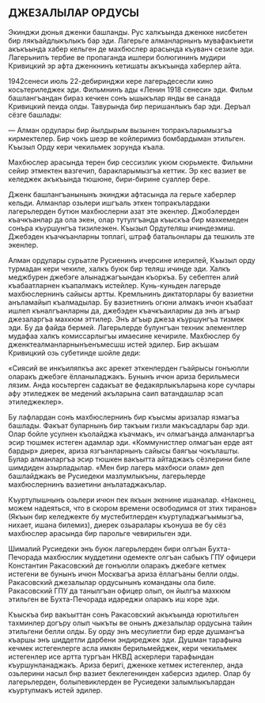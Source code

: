 ## ДЖЕЗАЛЫЛАР ОРДУСЫ

Экинджи дюнья дженки башланды.
Рус халкъында дженкке нисбетен бир лякъайдлыкълыкъ бар эди.
Лагерьге алманларнынъ мувафакъиети акъкъында хабер кельген де махбюслер арасында къуванч сезиле эди.
Лагерьнипъ тербие ве пропаганда ишлери болюгининъ мудири Кривицкий эр афта дженкнинъ кетишаты акъкъында хаберлер айта.

1942сенеси июль 22-дебиринджи кере лагерьдесесли кино косьтериледжек эди.
Фильмнинъ ады «Ленин 1918 сенеси» эди.
Фильм башлангъандан бираз кечкен сонъ ышыкълар янды ве санада Кривицкий пеида олды.
Тавурында бир перишанлыкъ бар эди.
Деръал сёзге башлады:

— Алман ордулары бир йылдырым вызынен топракъларымызгъа кирмектелер.
Бир чокъ шеэр ве койлеримиз бомбардыман этильген.
Къызыл Орду кери чекильмек зорунда къала.

Махбюслер арасында терен бир сессизлик укюм сюрьмекте.
Фильмни сейир этмектен вазгечип, баракларымызгъа кеттик.
Эр кес вазиет ве келеджек акъкъында тюшюне, бири-бирине суаллер бере.

Дженк башлангъанынынъ экинджи афтасында ла герьге хаберлер кельди.
Алманлар озьлери ишгъаль эткен топракълардаки лагерьлерден бутюн махбюслерни азат эте экенлер.
Джобэлерден къачкъанлар да ола экен, олар тутулгъанда къыскъа бир махкемеден сонъра къуршунгъа тизилеэкен.
Къызыл Ордутеляш ичиндеэмиш.
Джебэден къачкъанларны топлагі, штраф батальонлары да тешкиль зте экенлер.

Алман ордулары сурьатле Русиенинъ ичерсине илерилей, Къызыл орду турмадан кери чекиле, халкъ буюк бир теляш ичинде эди.
Халкъ меджбурен джебэге алынаджагъындан къоркъа.
Бу себептен алий къабаатларнен къапалмакъ истейлер.
Кунь-куньден лагерьде махбюслернинъ сайысы артты.
Кремльнинъ диктаторлары бу вазиетни анъламайып къалмадылар.
Бу вазиетнинъ огюни алмакъ ичюн къабаат ишлеп къналгъанларны да, джебэден къачкъаилариы да энъ агъыр джезаларгъа махкюм эттилер.
Энъ агъыр джеза къуршунгъа тизмек эди.
Бу да файда бермей.
Лагерьлерде булунгъан техник элементлер мудафаа халкъ комиссарлыгъы имаесине кечириле.
Махбюслер бу дженктеалманларнынъенъмесшш истей эдилер.
Бир акъшам Кривицкий озь субетинде шойле деди:

«Сиясий ве инкъиляпкъа акс арекет эткенлерден гъайрысы гонъюлли оларакъ джебэге ёлланыладжакъ.
Бунынъ ичюн ариза берильмеси лязим.
Анда косьтерген садакъат ве федакярлыкъларына коре сучлары афу этиледжек ве медений акъларына саип ватандашлар эсап этиледжеклер».

Бу лафлардан сонъ махбюслернинъ бир къысмы аризалар язмагъа башлады.
Факъат буларнынъ бир такъым гизли макъсадлары бар эди.
Олар бойле усулнен къолайджа къачмакъ, ич олмагъанда алманларгъа эсир тюшмек истеген адамлар эди.
«Коммунистлер олмагъан ерде аят бардыр» диерек, ариза язгъанларнынъ сайысы баягъы чокълашты.
Булар алманларгъа эсир тюшкен вакъытта айтаджакъ сёзлерини биле шимдиден азырладылар.
«Мен бир лагерь махбюси олам» деп башлайджакъ ве Русиедеки мазлумлыкъны, лагерьлерде махбюслернинъ вазиетини анълатаджакълар.

Къуртулышнынъ озьлери ичюн пек якъын экенине ишаналар.
«Наконец, можем надеяться, что в скором времени освободимся от зтих тиранов» (Якъын бир келеджекте бу мустебитлерден къуртуладжагъымызгъа, нихает, ишана билемиз), диерек озьаралары къонуша ве бу сёз махбюслер арасында бир парольге чевирильген эди.

Шималий Русиедеки энъ буюк лагерьлерден бири олгъан Бухта-Печорада махбюслик муддетини одемекте олгъан сабыкъ ГПУ офицери Константин Ракасовский де гонъюлли оларакъ джебэге кетмек истегени ве бунынъ ичюн Москвагъа ариза ёллагъаны белли олды.
Ракасовский джезалылар ордусынынъ команданы ола биле.
Ракасовский ГПУ да танылгъан офицер олып, он йылгъа махкюм этильген ве Бухта-Печорада идареджи оларакъ иш коре эди.

Къыскъа бир вакъыттан сонъ Ракасовский акъкъында юрютильген тахминлер догъру олып чыкъты ве онынъ джезалылар ордусына тайин этильгени белли олды.
Бу орду энъ месулиетли бир ерде душмангъа къаршы энъ шиддетли дарбени эндиреджек эди.
Душман тарафына кечмек истегенлерге асла имкян берильмейджек, кери чекильмек истегенлер исе артта тургъан НКВД аскерлери тарафындан къуршунланаджакъ.
Ариза беригі, дженкке кетмек истегенлер, анда озьлерини насыл бнр вазиет беклегенинден хаберсиз эдилер.
Олар бу лагерьлерден, болыпевиклерден ве Русиедеки залымлыкълардан къуртулмакъ истей эдилер.
